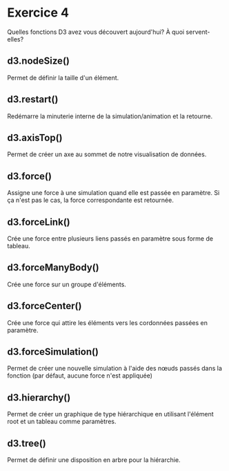 # Exercice 4

Quelles fonctions D3 avez vous découvert aujourd'hui? À quoi servent-elles?

## d3.nodeSize()

Permet de définir la taille d'un élément.

## d3.restart()

Redémarre la minuterie interne de la simulation/animation et la retourne.

## d3.axisTop()

Permet de créer un axe au sommet de notre visualisation de données.

## d3.force()

Assigne une force à une simulation quand elle est passée en paramètre. Si ça n'est pas le cas, la force correspondante est retournée.

## d3.forceLink()

Crée une force entre plusieurs liens passés en paramètre sous forme de tableau.

## d3.forceManyBody()

Crée une force sur un groupe d'éléments.

## d3.forceCenter()

Crée une force qui attire les éléments vers les cordonnées passées en paramètre.

## d3.forceSimulation()

Permet de créer une nouvelle simulation à l'aide des nœuds passés dans la fonction (par défaut, aucune force n'est appliquée)

## d3.hierarchy()

Permet de créer un graphique de type hiérarchique en utilisant l'élément root et un tableau comme paramètres.

## d3.tree()

Permet de définir une disposition en arbre pour la hiérarchie.
